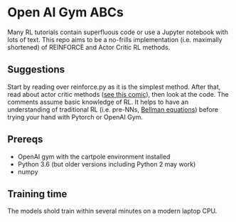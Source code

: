 # Open AI Gym ABCs

Many RL tutorials contain superfluous code or use a Jupyter notebook with lots of text. This repo aims to be a no-frills  implementation (i.e. maximally shortened) of REINFORCE and Actor Critic RL methods.

## Suggestions

Start by reading over reinforce.py as it is the simplest method. After that, read about actor critic methods ([see this comic](https://hackernoon.com/intuitive-rl-intro-to-advantage-actor-critic-a2c-4ff545978752)), then look at the code. The comments assume basic knowledge of RL. It helps to have an understanding of traditional RL (i.e. pre-NNs, [Bellman equations](https://joshgreaves.com/reinforcement-learning/understanding-rl-the-bellman-equations/)) before trying your hand with Pytorch or OpenAI Gym.

## Prereqs

* OpenAI gym with the cartpole environment installed
* Python 3.6 (but older versions including Python 2 may work)
* numpy

## Training time 

The models shold train within several minutes on a modern laptop CPU.
